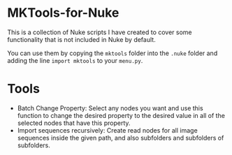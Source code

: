 # MKTools-for-Nuke

This is a collection of Nuke scripts I have created to cover some functionality that is not included in Nuke by default.

You can use them by copying the ```mktools``` folder into the ```.nuke``` folder and adding the line ```import mktools``` to your ```menu.py```.

# Tools
- Batch Change Property: Select any nodes you want and use this function to change the desired property to the desired value in all of the selected nodes that have this property.
- Import sequences recursively: Create read nodes for all image sequences inside the given path, and also subfolders and subfolders of subfolders.
